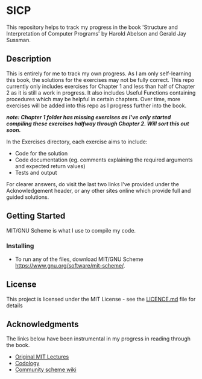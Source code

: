 # SICP

This repository helps to track my progress in the book 'Structure and Interpretation of Computer Programs' by Harold Abelson and Gerald Jay Sussman.

## Description

This is entirely for me to track my own progress. As I am only self-learning this book, the solutions for the exercises may not be fully correct. This repo currently only includes exercises for Chapter 1 and less than half of Chapter 2 as it is still a work in progress. It also includes Useful Functions containing procedures which may be helpful in certain chapters. Over time, more exercises will be added into this repo as I progress further into the book. 

_**note: Chapter 1 folder has missing exercises as I've only started compiling these exercises halfway through Chapter 2. Will sort this out soon.**_

In the Exercises directory, each exercise aims to include:
* Code for the solution
* Code documentation (eg. comments explaining the required arguments and expected return values)
* Tests and output

For clearer answers, do visit the last two links I've provided under the Acknowledgement header, or any other sites online which provide full and guided solutions.

## Getting Started

MIT/GNU Scheme is what I use to compile my code.

### Installing

* To run any of the files, download MIT/GNU Scheme https://www.gnu.org/software/mit-scheme/.


## License

This project is licensed under the MIT License - see the [LICENCE.md](SICP/LICENCE.md) file for details

## Acknowledgments

The links below have been instrumental in my progress in reading through the book.

* [Original MIT Lectures](https://ocw.mit.edu/courses/electrical-engineering-and-computer-science/6-001-structure-and-interpretation-of-computer-programs-spring-2005/video-lectures/)
* [Codology](https://codology.net/)
* [Community scheme wiki](http://community.schemewiki.org/?SICP-Solutions)
